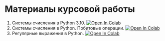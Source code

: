 # Материалы курсовой работы

1. Системы счисления в Python 3.10.  <a target="_blank" href="https://colab.research.google.com/github/https://colab.research.google.com/drive/1wMJFRLR3NJkJkKmb0EhMvt4L-1cAsmQL"> 
<img src="https://colab.research.google.com/assets/colab-badge.svg" alt="Open In Colab"/> </a>
2. Системы счисления в Python. Побитовые операции. <a target="_blank" href="https://colab.research.google.com/github/https://colab.research.google.com/drive/1_cd6aiJKw2TxxTQ5I6J9pl13hm4iIGI-">
<img src="https://colab.research.google.com/assets/colab-badge.svg" alt="Open In Colab"/> </a>
3. Регулярные выражения в Python. <a target="_blank" href="https://colab.research.google.com/github/https://colab.research.google.com/drive/1FUKRUz7OK_bH83HJlYXRrBc9ptw3Iyo0">
  <img src="https://colab.research.google.com/assets/colab-badge.svg" alt="Open In Colab"/> </a>
